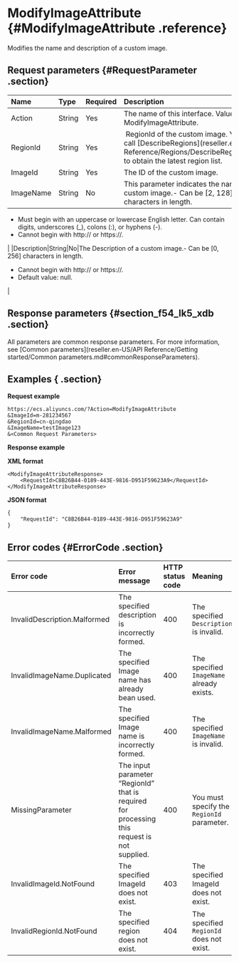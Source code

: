 # ModifyImageAttribute {#ModifyImageAttribute .reference}

Modifies the name and description of a custom image.

## Request parameters {#RequestParameter .section}

|Name|Type|Required|Description|
|:---|:---|:-------|:----------|
|Action|String|Yes|The name of this interface. Value: ModifyImageAttribute.|
|RegionId|String|Yes| RegionId of the custom image. You can call [DescribeRegions](reseller.en-US/API Reference/Regions/DescribeRegions.md#) to obtain the latest region list.|
|ImageId|String|Yes|The ID of the custom image.|
|ImageName|String|No|This parameter indicates the name of the custom image.-   Can be \[2, 128\] characters in length.
-   Must begin with an uppercase or lowercase English letter. Can contain digits, underscores \(\_\), colons \(:\), or hyphens \(-\).
-   Cannot begin with http:// or https://.

|
|Description|String|No|The Description of a custom image.-   Can be \[0, 256\] characters in length.
-   Cannot begin with http:// or https://.
-   Default value: null.

|

## Response parameters {#section_f54_lk5_xdb .section}

All parameters are common response parameters. For more information, see [Common parameters](reseller.en-US/API Reference/Getting started/Common parameters.md#commonResponseParameters).

## Examples { .section}

**Request example** 

```
https://ecs.aliyuncs.com/?Action=ModifyImageAttribute
&ImageId=m-281234567
&RegionId=cn-qingdao
&ImageName=testImage123
&<Common Request Parameters>
```

**Response example** 

**XML format**

```
<ModifyImageAttributeResponse>
    <RequestId>C8B26B44-0189-443E-9816-D951F59623A9</RequestId>
</ModifyImageAttributeResponse>
```

 **JSON format** 

```
{
    "RequestId": "C8B26B44-0189-443E-9816-D951F59623A9"
}
```

## Error codes {#ErrorCode .section}

|Error code|Error message|HTTP status code|Meaning|
|:---------|:------------|:---------------|:------|
|InvalidDescription.Malformed|The specified description is incorrectly formed.|400|The specified `Description` is invalid.|
|InvalidImageName.Duplicated|The specified Image name has already bean used.|400|The specified `ImageName` already exists.|
|InvalidImageName.Malformed|The specified Image name is incorrectly formed.|400|The specified `ImageName` is invalid.|
|MissingParameter|The input parameter “RegionId” that is required for processing this request is not supplied.|400|You must specify the `RegionId` parameter.|
|InvalidImageId.NotFound|The specified ImageId does not exist.|403|The specified ImageId does not exist.|
|InvalidRegionId.NotFound|The specified region does not exist.|404|The specified `RegionId` does not exist.|

